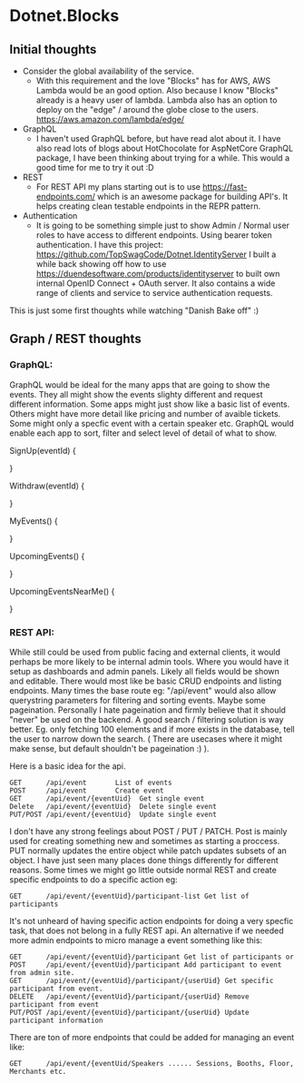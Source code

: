 # Dotnet.Blocks

## Initial thoughts 

* Consider the global availability of the service.
  * With this requirement and the love "Blocks" has for AWS, AWS Lambda would be an good option. Also because I know "Blocks" already is a heavy user of lambda. Lambda also has an option to deploy on the "edge" / around the globe close to the users. https://aws.amazon.com/lambda/edge/
* GraphQL
  * I haven't used GraphQL before, but have read alot about it. I have also read lots of blogs about HotChocolate for AspNetCore GraphQL package, I have been thinking about trying for a while. This would a good time for me to try it out :D
* REST
  * For REST API my plans starting out is to use https://fast-endpoints.com/ which is an awesome package for building API's. It helps creating clean testable endpoints in the REPR pattern.
* Authentication
  * It is going to be something simple just to show Admin / Normal user roles to have access to different endpoints. Using bearer token authentication. I have this project: https://github.com/TopSwagCode/Dotnet.IdentityServer I built a while back showing off how to use https://duendesoftware.com/products/identityserver to built own internal OpenID Connect + OAuth server. It also contains a wide range of clients and service to service authentication requests. 

This is just some first thoughts while watching "Danish Bake off" :)

## Graph / REST thoughts

### GraphQL:
GraphQL would be ideal for the many apps that are going to show the events. They all might show the events slighty different and request different information.
Some apps might just show like a basic list of events. Others might have more detail like pricing and number of avaible tickets. Some might only a specfic event with a certain speaker etc. GraphQL would enable each app to sort, filter and select level of detail of what to show.

SignUp(eventId) 
{

}

Withdraw(eventId)
{

}

MyEvents()
{

}

UpcomingEvents()
{

}

UpcomingEventsNearMe()
{

}

### REST API:
While still could be used from public facing and external clients, it would perhaps be more likely to be internal admin tools. Where you would have it setup as dashboards and admin panels. Likely all fields would be shown and editable. There would most like be basic CRUD endpoints and listing endpoints. Many times the base route eg: "/api/event" would also allow querystring parameters for filtering and sorting events. Maybe some pageination. Personally I hate pageination and firmly believe that it should "never" be used on the backend. A good search / filtering solution is way better. Eg. only fetching 100 elements and if more exists in the database, tell the user to narrow down the search. ( There are usecases where it might make sense, but default shouldn't be pageination :) ).

Here is a basic idea for the api.
```
GET      /api/event       List of events
POST     /api/event       Create event
GET      /api/event/{eventUid}  Get single event
Delete   /api/event/{eventUid}  Delete single event
PUT/POST /api/event/{eventUid}  Update single event
```

I don't have any strong feelings about POST / PUT / PATCH. Post is mainly used for creating something new and sometimes as starting a proccess. PUT normally updates the entire object while patch updates subsets of an object. I have just seen many places done things differently for different reasons. Some times we might go little outside normal REST and create specific endpoints to do a specific action eg:

```
GET      /api/event/{eventUid}/participant-list Get list of participants 
```

It's not unheard of having specific action endpoints for doing a very specfic task, that does not belong in a fully REST api. An alternative if we needed more admin endpoints to micro manage a event something like this:


```
GET      /api/event/{eventUid}/participant Get list of participants or
POST     /api/event/{eventUid}/participant Add participant to event from admin site.
GET      /api/event/{eventUid}/participant/{userUid} Get specific participant from event.
DELETE   /api/event/{eventUid}/participant/{userUid} Remove participant from event
PUT/POST /api/event/{eventUid}/participant/{userUid} Update participant information
```

There are ton of more endpoints that could be added for managing an event like:


```
GET      /api/event/{eventUid/Speakers ...... Sessions, Booths, Floor, Merchants etc.

```
